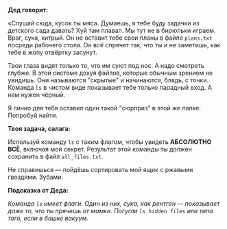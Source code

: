 **Дед говорит:**

«Слушай сюда, кусок ты мяса. Думаешь, я тебе буду задачки из детского сада давать? Хуй там плавал. Мы тут не в бирюльки играем. Враг, сука, хитрый. Он не оставит тебе свои планы в файле `plans.txt` посреди рабочего стола. Он всё спрячет так, что ты и не заметишь, как тебе в жопу отвёртку засунут.

Твои глаза видят только то, что им суют под нос. А надо смотреть глубже. В этой системе дохуя файлов, которые обычным зрением не увидишь. Они называются "скрытые" и начинаются, блядь, с точки. Команда `ls` в чистом виде показывает тебе только парадный вход. А нам нужен чёрный.

Я лично для тебя оставил один такой "сюрприз" в этой же папке. Попробуй найти.

**Твоя задача, салага:**

Используй команду `ls` с таким флагом, чтобы увидеть **АБСОЛЮТНО ВСЁ**, включая мой секрет. Результат этой команды ты должен сохранить в файл `all_files.txt`.

Не справишься — пойдёшь сортировать мой ящик с ржавыми гвоздями. Зубами.

**Подсказка от Деда:**

_Команда `ls` имеет флаги. Один из них, сука, как рентген — показывает даже то, что ты прячешь от мамки. Погугли `ls hidden files` или типа того, если в башке вакуум._
